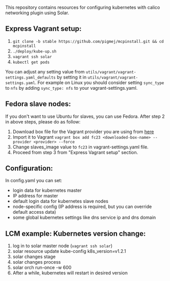 This repository contains resources for configuring kubernetes with calico networking plugin using Solar.

Express Vagrant setup:
---------------------

1. `git clone -b stable https://github.com/pigmej/mcpinstall.git && cd mcpinstall`
2. `./deploy/kube-up.sh`
3. `vagrant ssh solar`
4. `kubectl get pods`

You can adjust any setting value from `utils/vagrant/vagrant-settings.yaml_defaults` by setting it in `utils/vagrant/vagrant-settings.yaml`. For example on Linux you should consider setting `sync_type` to `nfs` by adding `sync_type: nfs` to your vagrant-settings.yaml.

Fedora slave nodes:
-------------------

If you don't want to use Ubuntu for slaves, you can use Fedora. After step 2 in above steps, please do as follow:

1. Download box file for the Vagrant provider you are using from [here](https://dl.fedoraproject.org/pub/fedora/linux/releases/23/Cloud/x86_64/Images/)
2. Import it to Vagrant `vagrant box add fc23 <downloaded-box-name> --provider <provider> --force`
3. Change slaves_image value to `fc23` in vagrant-settings.yaml file.
4. Proceed from step 3 from "Express Vagrant setup" section.


Configuration:
--------------

In config.yaml you can set:
- login data for kubernetes master
- IP address for master
- default login data for kubernetes slave nodes
- node-specific config (IP address is required, but you can override default access data)
- some global kubernetes settings like dns service ip and dns domain

LCM example: Kubernetes version change:
--------------------------------------

1. log in to solar master node (`vagrant ssh solar`)
2. solar resource update kube-config k8s_version=v1.2.1
3. solar changes stage
4. solar changes process
5. solar orch run-once -w 600
6. After a while, kubernetes will restart in desired version

